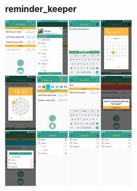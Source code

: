 # reminder_keeper
<div>
<img src="https://github.com/surreal/reminder_keeper/blob/master/images/screenshot_1.png" width="100" title="screenshot 1">
<img src="https://github.com/surreal/reminder_keeper/blob/master/images/screenshot_2.png" width="100" title="screenshot 2">
<img src="https://github.com/surreal/reminder_keeper/blob/master/images/screenshot_3.png" width="100" title="screenshot 3">
<img src="https://github.com/surreal/reminder_keeper/blob/master/images/screenshot_4.png" width="100" title="screenshot 4">
<img src="https://github.com/surreal/reminder_keeper/blob/master/images/screenshot_5.png" width="100" title="screenshot 5">
<img src="https://github.com/surreal/reminder_keeper/blob/master/images/screenshot_6.png" width="100" title="screenshot 6">
<img src="https://github.com/surreal/reminder_keeper/blob/master/images/screenshot_7.png" width="100" title="screenshot 7">
<img src="https://github.com/surreal/reminder_keeper/blob/master/images/screenshot_8.png" width="100" title="screenshot 8">
<img src="https://github.com/surreal/reminder_keeper/blob/master/images/screenshot_9.png" width="100" title="screenshot 9">
<img src="https://github.com/surreal/reminder_keeper/blob/master/images/screenshot_10.png" width="100" title="screenshot 10">
<img src="https://github.com/surreal/reminder_keeper/blob/master/images/screenshot_11.png" width="100" title="screenshot 11">
<img src="https://github.com/surreal/reminder_keeper/blob/master/images/screenshot_12.png" width="100" title="screenshot 12">
</div>
